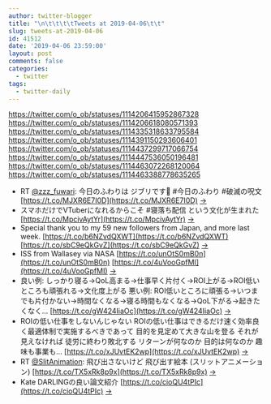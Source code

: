 ```yaml
---
author: twitter-blogger
title: "\n\t\t\t\tTweets at 2019-04-06\t\t"
slug: tweets-at-2019-04-06
id: 41512
date: '2019-04-06 23:59:00'
layout: post
comments: false
categories:
  - twitter
tags:
  - twitter-daily
---
```


https://twitter.com/o_ob/statuses/1114206415952867328 https://twitter.com/o_ob/statuses/1114206618080571393 https://twitter.com/o_ob/statuses/1114335318633795584 https://twitter.com/o_ob/statuses/1114391150293606401 https://twitter.com/o_ob/statuses/1114437299717066754 https://twitter.com/o_ob/statuses/1114447536050196481 https://twitter.com/o_ob/statuses/1114463072268120064 https://twitter.com/o_ob/statuses/1114463388778635265  

*   RT [@zzz_fuwari](https://twitter.com/zzz_fuwari): 今日のふわりは ジブリです🤗 #今日のふわり #破滅の呪文 [https://t.co/MJXR6E7I0D](https://t.co/MJXR6E7I0D) [->](https://twitter.com/o_ob/statuses/1114206415952867328)
*   スマホだけでVTuberになれるからこそ #寝落ち配信 という文化が生まれた [https://t.co/MpcivAytYr](https://t.co/MpcivAytYr) [->](https://twitter.com/o_ob/statuses/1114206618080571393)
*   Special thank you to my 59 new followers from Japan, and more last week. [https://t.co/b6NZvdQXWT](https://t.co/b6NZvdQXWT) [https://t.co/sbC9eQkGvZ](https://t.co/sbC9eQkGvZ) [->](https://twitter.com/o_ob/statuses/1114335318633795584)
*   ISS from Wallasey via NASA [https://t.co/unOtS0mB0n](https://t.co/unOtS0mB0n) [https://t.co/4uVooGpfMI](https://t.co/4uVooGpfMI) [->](https://twitter.com/o_ob/statuses/1114391150293606401)
*   良い例: しっかり寝る→QoL高まる→仕事早く片付く→ROI上がる→ROI低いところも頑張れる→文化度上がる 悪い例: ROI低いところに頑張る→いつまでも片付かない→時間なくなる→寝る時間もなくなる→QoL下がる→起きたくなく… [https://t.co/gW424IiaOc](https://t.co/gW424IiaOc) [->](https://twitter.com/o_ob/statuses/1114437299717066754)
*   ROIの低い仕事をしないんじゃない ROIの低い仕事はできるだけ速く効率良く最適体制で実施するべきであって 目的を見定めて大きな山を登る それが見えなければ 徒労に終わり敗北する リターンが何なのか 目的は何なのか 趣味も事業も… [https://t.co/xJUvtEK2wp](https://t.co/xJUvtEK2wp) [->](https://twitter.com/o_ob/statuses/1114447536050196481)
*   RT [@SlitAnimation](https://twitter.com/SlitAnimation): 飛び出さないけど 飛び出す絵本 (スリットアニメーション) [https://t.co/TX5xRk8p9x](https://t.co/TX5xRk8p9x) [->](https://twitter.com/o_ob/statuses/1114463072268120064)
*   Kate DARLINGの良い論文紹介 [https://t.co/cioQU4tPIc](https://t.co/cioQU4tPIc) [->](https://twitter.com/o_ob/statuses/1114463388778635265)